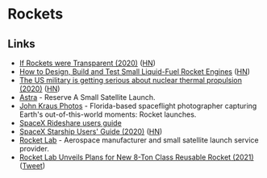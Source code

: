 # Rockets

## Links

- [If Rockets were Transparent (2020)](https://www.youtube.com/watch?v=su9EVeHqizY) ([HN](https://news.ycombinator.com/item?id=23192142))
- [How to Design, Build and Test Small Liquid-Fuel Rocket Engines](http://www.risacher.org/rocket/) ([HN](https://news.ycombinator.com/item?id=23444977))
- [The US military is getting serious about nuclear thermal propulsion (2020)](https://arstechnica.com/science/2020/06/the-us-military-is-getting-serious-about-nuclear-thermal-propulsion/) ([HN](https://news.ycombinator.com/item?id=23598830))
- [Astra](https://astra.com/) - Reserve A Small Satellite Launch.
- [John Kraus Photos](https://www.johnkrausphotos.com/) - Florida-based spaceflight photographer capturing Earth's out-of-this-world moments: Rocket launches.
- [SpaceX Rideshare users guide](https://storage.googleapis.com/rideshare-static/Rideshare_Payload_Users_Guide.pdf)
- [SpaceX Starship Users' Guide (2020)](https://www.spacex.com/media/starship_users_guide_v1.pdf) ([HN](https://news.ycombinator.com/item?id=25340904))
- [Rocket Lab](https://www.rocketlabusa.com/) - Aerospace manufacturer and small satellite launch service provider.
- [Rocket Lab Unveils Plans for New 8-Ton Class Reusable Rocket (2021)](https://www.rocketlabusa.com/about-us/updates/rocket-lab-unveils-plans-for-new-8-ton-class-reusable-rocket-for-mega-constellation-deployment/) ([Tweet](https://twitter.com/RocketLab/status/1366358673522499588))
